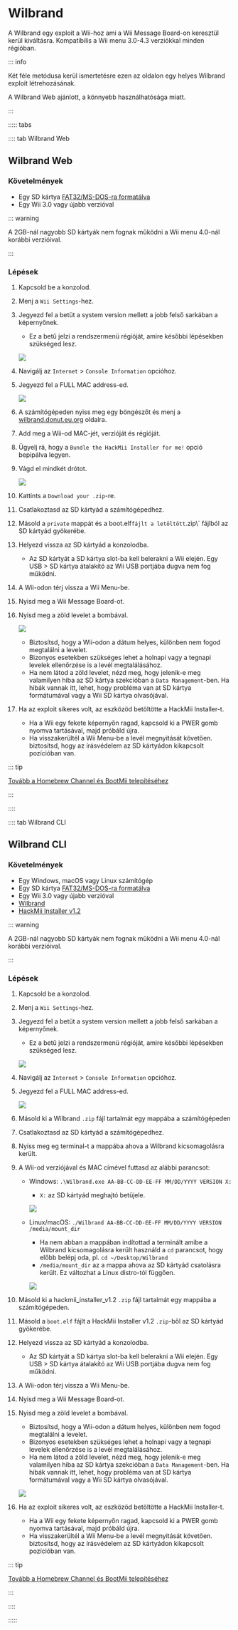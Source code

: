 # Wilbrand

A Wilbrand egy exploit a Wii-hoz ami a Wii Message Board-on keresztül kerül kiváltásra. Kompatibilis a Wii menu 3.0-4.3 verziókkal minden régióban.

::: info

Két féle metódusa kerül ismertetésre ezen az oldalon egy helyes Wilbrand exploit létrehozásának.

A Wilbrand Web ajánlott, a könnyebb használhatósága miatt.

:::

::::: tabs

:::: tab Wilbrand Web

## Wilbrand Web

### Követelmények

- Egy SD kártya [FAT32/MS-DOS-ra formatálva](https://wiki.hacks.guide/wiki/Formatting_an_SD_card)
- Egy Wii 3.0 vagy újabb verzióval

::: warning

A 2GB-nál nagyobb SD kártyák nem fognak működni a Wii menu 4.0-nál korábbi verzióival.

:::

### Lépések

1. Kapcsold be a konzolod.

2. Menj a `Wii Settings`-hez.

3. Jegyezd fel a betüt a system version mellett a jobb felső sarkában a képernyőnek.

    - Ez a betű jelzi a rendszermenü régióját, amire későbbi lépésekben szükséged lesz.

    ![](/images/wii/SystemMenuVersion.png)

4. Navigálj az `Internet` > `Console Information` opcióhoz.

5. Jegyezd fel a FULL MAC address-ed.

    ![](/images/wii/MacAddress.png)

6. A számítógépeden nyiss meg egy böngészőt és menj a [wilbrand.donut.eu.org](https://wilbrand.donut.eu.org) oldalra.

7. Add meg a Wii-od MAC-jét, verzióját és régióját.

8. Ügyelj rá, hogy a `Bundle the HackMii Installer for me!` opció bepipálva legyen.

9. Vágd el mindkét drótot.

    ![](/images/exploits/wilbrand/web.png)

10. Kattints a `Download your .zip`-re.

11. Csatlakoztasd az SD kártyád a számítógépedhez.

12. Másold a `private` mappát és a boot.elf`fájlt a letöltött`.zip\\` fájlból az SD kártyád gyökerébe.

13. Helyezd vissza az SD kártyád a konzolodba.
    - Az SD kártyát a SD kártya slot-ba kell belerakni a Wii elején. Egy USB > SD kártya átalakító az Wii USB portjába dugva nem fog működni.

14. A Wii-odon térj vissza a Wii Menu-be.

15. Nyisd meg a Wii Message Board-ot.

16. Nyisd meg a zöld levelet a bombával.

    ![](/images/exploits/wilbrand/msgboard.png)

    - Biztosítsd, hogy a Wii-odon a dátum helyes, különben nem fogod megtalálni a levelet.
    - Bizonyos esetekben szükséges lehet a holnapi vagy a tegnapi levelek ellenőrzése is a levél megtalálásához.
    - Ha nem látod a zöld levelet, nézd meg, hogy jelenik-e meg valamilyen hiba az SD kártya szekcióban a `Data Management`-ben. Ha hibák vannak itt, lehet, hogy probléma van at SD kártya formátumával vagy a Wii SD kártya olvasójával.

17. Ha az exploit sikeres volt, az eszközöd betöltötte a HackMii Installer-t.
    - Ha a Wii egy fekete képernyőn ragad, kapcsold ki a PWER gomb nyomva tartásával, majd próbáld újra.
    - Ha visszakerültél a Wii Menu-be a levél megnyitását követően. biztosítsd, hogy az írásvédelem az SD kártyádon kikapcsolt pozícióban van.

::: tip

[Tovább a Homebrew Channel és BootMii telepítéséhez](hbc)

:::

::::

:::: tab Wilbrand CLI

## Wilbrand CLI

### Követelmények

- Egy Windows, macOS vagy Linux számítógép
- Egy SD kártya [FAT32/MS-DOS-ra formatálva](https://wiki.hacks.guide/wiki/Formatting_an_SD_card)
- Egy Wii 3.0 vagy újabb verzióval
- [Wilbrand](https://static.wiidatabase.de/Wilbrand.zip)
- [HackMii Installer v1.2](https://bootmii.org/download/)

::: warning

A 2GB-nál nagyobb SD kártyák nem fognak működni a Wii menu 4.0-nál korábbi verzióival.

:::

### Lépések

1. Kapcsold be a konzolod.

2. Menj a `Wii Settings`-hez.

3. Jegyezd fel a betüt a system version mellett a jobb felső sarkában a képernyőnek.

    - Ez a betű jelzi a rendszermenü régióját, amire későbbi lépésekben szükséged lesz.

    ![](/images/wii/SystemMenuVersion.png)

4. Navigálj az `Internet` > `Console Information` opcióhoz.

5. Jegyezd fel a FULL MAC address-ed.

    ![](/images/wii/MacAddress.png)

6. Másold ki a Wilbrand `.zip` fájl tartalmát egy mappába a számítógépeden

7. Csatlakoztasd az SD kártyád a számítógépedhez.

8. Nyiss meg eg terminal-t a mappába ahova a Wilbrand kicsomagolásra került.

9. A Wii-od verziójával és MAC címével futtasd az alábbi parancsot:

    - Windows: `.\Wilbrand.exe AA-BB-CC-DD-EE-FF MM/DD/YYYY VERSION X:`

        - `X:` az SD kártyád meghajtó betüjele.

        ![](/images/exploits/wilbrand/windows.png)

    - Linux/macOS: `./Wilbrand AA-BB-CC-DD-EE-FF MM/DD/YYYY VERSION /media/mount_dir`

        - Ha nem abban a mappában indítottad a terminált amibe a Wilbrand kicsomagolásra került használd a `cd` parancsot, hogy előbb belépj oda, pl. `cd ~/Desktop/Wilbrand`
        - `/media/mount_dir` az a mappa ahova az SD kártyád csatolásra került. Ez változhat a Linux distro-tól függően.

        ![](/images/exploits/wilbrand/linux.png)

10. Másold ki a hackmii_installer_v1.2 `.zip` fájl tartalmát egy mappába a számítógépeden.

11. Másold a `boot.elf` fájlt a HackMii Installer v1.2 `.zip`-ből az SD kártyád gyökerébe.

12. Helyezd vissza az SD kártyád a konzolodba.
    - Az SD kártyát a SD kártya slot-ba kell belerakni a Wii elején. Egy USB > SD kártya átalakító az Wii USB portjába dugva nem fog működni.

13. A Wii-odon térj vissza a Wii Menu-be.

14. Nyisd meg a Wii Message Board-ot.

15. Nyisd meg a zöld levelet a bombával.

    - Biztosítsd, hogy a Wii-odon a dátum helyes, különben nem fogod megtalálni a levelet.
    - Bizonyos esetekben szükséges lehet a holnapi vagy a tegnapi levelek ellenőrzése is a levél megtalálásához.
    - Ha nem látod a zöld levelet, nézd meg, hogy jelenik-e meg valamilyen hiba az SD kártya szekcióban a `Data Management`-ben. Ha hibák vannak itt, lehet, hogy probléma van at SD kártya formátumával vagy a Wii SD kártya olvasójával.

    ![](/images/exploits/wilbrand/msgboard.png)

16. Ha az exploit sikeres volt, az eszközöd betöltötte a HackMii Installer-t.
    - Ha a Wii egy fekete képernyőn ragad, kapcsold ki a PWER gomb nyomva tartásával, majd próbáld újra.
    - Ha visszakerültél a Wii Menu-be a levél megnyitását követően. biztosítsd, hogy az írásvédelem az SD kártyádon kikapcsolt pozícióban van.

::: tip

[Tovább a Homebrew Channel és BootMii telepítéséhez](hbc)

:::

::::

:::::
